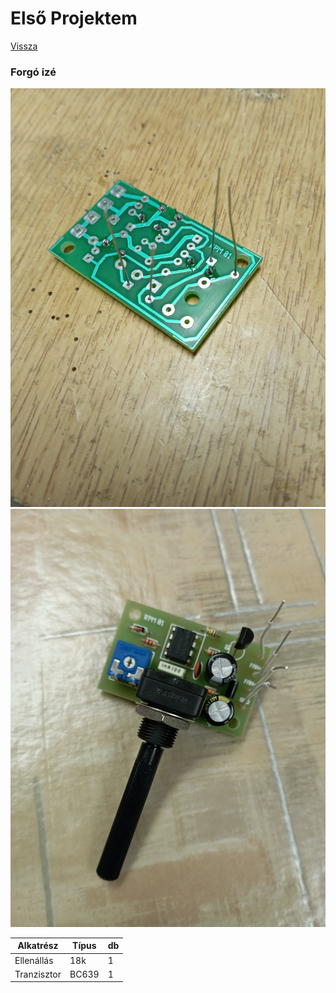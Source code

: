 # Első Projektem

[Vissza](https://juhaszadi.github.io/portfolio/)

### Forgó izé

![kép](/11/01.jpg)
![kép](/11/02.jpg)

| Alkatrész |Típus|db|
|-----------|-----|--|
|Ellenállás | 18k | 1|
|Tranzisztor|BC639| 1|